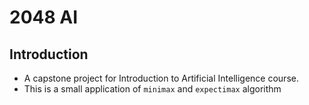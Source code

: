 # 2048 AI


## Introduction
+ A capstone project for Introduction to Artificial Intelligence course.
+ This is a small application of `minimax` and `expectimax` algorithm
